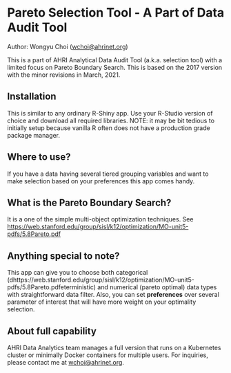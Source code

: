 # Pareto Selection Tool - A Part of Data Audit Tool

Author: Wongyu Choi (wchoi@ahrinet.org)

This is a part of AHRI Analytical Data Audit Tool (a.k.a. selection tool) with a limited focus on Pareto Boundary Search. This is based on the 2017 version with the minor revisions in March, 2021.

## Installation

This is similar to any ordinary R-Shiny app. Use your R-Studio version of choice and download all required libraries. NOTE: it may be bit tedious to initially setup because vanilla R often does not have a production grade package manager.

## Where to use?

If you have a data having several tiered grouping variables and want to make selection based on your preferences this app comes handy.

## What is the Pareto Boundary Search?

It is a one of the simple multi-object optimization techniques. See https://web.stanford.edu/group/sisl/k12/optimization/MO-unit5-pdfs/5.8Pareto.pdf

## Anything special to note?

This app can give you to choose both categorical (dhttps://web.stanford.edu/group/sisl/k12/optimization/MO-unit5-pdfs/5.8Pareto.pdfeterministic) and numerical (pareto optimal) data types with straightforward data filter. Also, you can set **preferences** over several parameter of interest that will have more weight on your optimality selection.

## About full capability

AHRI Data Analytics team manages a full version that runs on a Kubernetes cluster or minimally Docker containers for multiple users. For inquiries, please contact me at wchoi@ahrinet.org.
